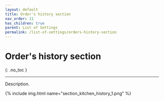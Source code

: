 ```yaml
---
layout: default
title: Order's history section
nav_order: 11
has_children: true
parent: List of Settings
permalink: /list-of-settings/orders-history-section
---
```


# Order's history section
{: .no_toc }

---

Description.

{% include img.html name="section_kitchen_history_1.png" %}